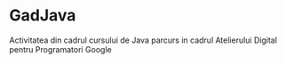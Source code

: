 # GadJava
 Activitatea din cadrul cursului de Java parcurs in cadrul Atelierului Digital pentru Programatori Google
